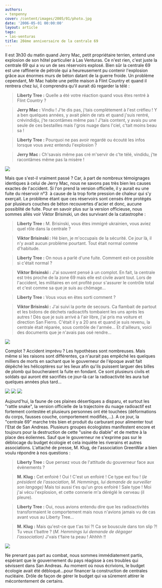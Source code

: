 ```yaml
---
authors:
- tenpenny
cover: /content/images/2005/01/photo.jpg
date: '2006-05-01 00:00:00'
layout: article
tags:
- las-venturas
title: 20ème anniversaire de la centrale 69
---
```



Il est 3h30 du matin quand Jerry Mac, petit propriétaire terrien,&nbsp;entend une explosion de son hôtel particulier à Las Venturas. Ce n'est rien, c'est juste la centrale 69 qui a vu un de ses réservoirs explosé. Bien sûr la centrale 69 est une&nbsp;raffinerie de pétrole&nbsp;qui a heureusement pu contenir l'explosion grâce aux énormes murs de béton datant de la guerre froide. Un problème cependant, Mr Mac habite une petite maison à Flint Country et quand il rentrera chez lui, il comprendra qu'il aurait dû regarder la télé :

> **Liberty Tree :** Quelle a été votre réaction quand vous êtes rentré à Flint Country ?

> **Jerry Mac :** Vindiu ! J'te dis pas, j'tais complètement à l'est créfieu ! Y a ben quelques années, y avait plein de rats&nbsp;et quand j'suis rentré, crévindidju, j'te racontâmes même pas ! J'tais content, y avais pu une seule de ces bestailles mais l'gros nuage dans l'ciel, c'tait moins beau sa !

> **Liberty Tree :** Pourquoi ne pas avoir regardé ou écouté&nbsp;les infos lorsque vous avez entendu l'explosion ?

> **Jerry Mac :** Ch'savais même pas cré m'servir de c'te télé, vindidu, j'te racontâmes même pas la misère !

![](/content/images/2005/01/usine1.jpg)

Mais que s'est-il vraiment passé&nbsp;? Car, à part de nombreux témoignages identiques à celui de Jerry Mac, nous ne savons pas très bien les causes exactes de l'accident. Si l'on prend la version officielle, il y aurait eu une fuite du réservoir n°3&nbsp; à cause de la trop forte pression de chaleur qui s'y exerçait. Le problème étant que&nbsp;ces réservoirs&nbsp;sont censés être protégés par plusieurs couches de béton recouvertes d'acier et donc, aucune possiblité de fuite. Pour en savoir plus sur la version officieuse, nous sommes allés voir Viktor Brisinski, un des survivant de la catastrophe :

> **Liberty Tree :** M. Brisinski, vous êtes immigré ukrainien, vous aviez quel rôle dans la centrale ?

> **Viktor Brisinski :** Hé bien, je m'occupais de la sécurité. Ce jour là, il n'y avait aucun problème pourtant. Tout était normal comme d'habitude.

> **Liberty Tree :** On nous a parlé d'une fuite. Comment est-ce possible si c'était normal ?

> **Viktor Brisinski :** J'ai souvent pensé à un complot. En fait, la centrale est très proche de la zone 69 mais elle est civile avant tout. Lors de l'accident, les militaires en ont profité pour s'assurer le contrôle total et c'est comme sa que je suis au chômage...

> **Liberty Tree :** Vous vous en êtes sorti comment ?

> **Viktor Brisinski :** J'ai suivi la porte de secours. Ca flambait de partout et les bidons de déchets radioactifs tombaient les uns après les autres ! Dès que je suis arrivé à l'air libre, j'ai pris ma voiture et direction San Fierro. C'était il y a 20 ans et quand je suis revenu, la centrale était réparée, sous contrôle de l'armée... Et d'ailleurs, voici des documents que je n'avais pas osé rendre...

![](/content/images/2005/01/dossier.jpg)

Complot ? Accident imprévu ? Les hypothèses sont nombreuses. Mais même si les raisons sont différentes, ça n'aurait pas empêché les quelques milliers de morts en sachant que le gouverneur de l'époque avait fait dépêché les hélicoptères sur les lieux afin qu'ils puissent larguer des billes de plomb qui boucheraient la fuite en fondant. Ce sont plusieurs civils et soldats qui auront été sacrifiés ce jour-là car la radioactivité les aura tué quelques années plus tard...

![](/content/images/2005/01/plaine1.jpg)
![](/content/images/2005/01/plaine2.jpg)
![](/content/images/2005/01/zombi.jpg)

Aujourd'hui, la faune de ces plaines désertiques a disparu, et surtout les "rattle snake",&nbsp;la version officielle de la trajectoire du nuage radioactif&nbsp;est fortement contestée et plusieurs personnes ont été touchées (déformations du corps, fausses couche, comportement modifiés,...). A ce jour, la "centrale 69" marche très bien et produit du carburant pour alimenter tout l'Etat de San Andreas. Plusieurs groupes écologistes manifestent encore et toujours pour la destruction de cette "usine du diable" et de mettre à la place des éoliennes.&nbsp;Sauf que le gouverneur ne s'exprime pas sur le déblocage du budget écologie et cela inquiète les riverains et autres associations. L'attaché de presse, M.&nbsp;Klug,&nbsp;de l'association GreenWar a bien voulu répondre à nos questions :

> **Liberty Tree :** Que pensez vous de l'attitude du gouverneur face aux évènements ?

> **M. Klug :** Cet enfoiré ! Oui ! C'est un enfoiré ! Ce type est fou ! (_le président de l'association, M. Hemmings, lui demande de surveiller son langage)_ Mais toi aussi t'es qu'un gros enfoiré ! Sale type ! Moi j'ai vécu l'explosion, et cette connerie m'a déréglé le cerveau (il pleure).

> **Liberty Tree :** Oui, nous avions entendu dire que les radioactivités transformaient le comportement mais nous n'avions jamais vu de cas avant vous au Liberty Tree...

> **M. Klug :** Mais qu'est-ce que t'as toi ?!&nbsp;Ca se&nbsp;bouscule dans ton slip ?! Tu veux t'battre ? (_M. Hemmings lui demande de dégager l'association)_ J'vais t'faire ta peau ! Ahhhh !!

![](/content/images/2005/01/usine.jpg)

Ne prenant pas part au combat, nous sommes immédiatement partis, espérant que le gouvernement du pays réagisse à ces troubles qui sévissent dans San Andreas. Au moment où nous écrivions, le budget écologie avait été débloqué...pour financer la construction de centrales nucléaire. Drôle de façon de gérer le budget qui va sûrement attirer le mécontentement de certains.